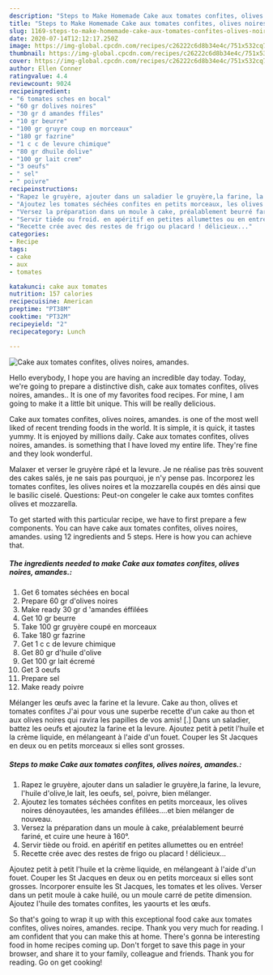 ```yaml
---
description: "Steps to Make Homemade Cake aux tomates confites, olives noires, amandes."
title: "Steps to Make Homemade Cake aux tomates confites, olives noires, amandes."
slug: 1169-steps-to-make-homemade-cake-aux-tomates-confites-olives-noires-amandes
date: 2020-07-14T12:12:17.250Z
image: https://img-global.cpcdn.com/recipes/c26222c6d8b34e4c/751x532cq70/cake-aux-tomates-confites-olives-noires-amandes-photo-principale-de-la-recette.jpg
thumbnail: https://img-global.cpcdn.com/recipes/c26222c6d8b34e4c/751x532cq70/cake-aux-tomates-confites-olives-noires-amandes-photo-principale-de-la-recette.jpg
cover: https://img-global.cpcdn.com/recipes/c26222c6d8b34e4c/751x532cq70/cake-aux-tomates-confites-olives-noires-amandes-photo-principale-de-la-recette.jpg
author: Ellen Conner
ratingvalue: 4.4
reviewcount: 9024
recipeingredient:
- "6 tomates sches en bocal"
- "60 gr dolives noires"
- "30 gr d amandes ffiles"
- "10 gr beurre"
- "100 gr gruyre coup en morceaux"
- "180 gr fazrine"
- "1 c c de levure chimique"
- "80 gr dhuile dolive"
- "100 gr lait crem"
- "3 oeufs"
- " sel"
- " poivre"
recipeinstructions:
- "Rapez le gruyère, ajouter dans un saladier le gruyère,la farine, la levure, l&#39;huile d&#39;olive,le lait, les oeufs, sel, poivre, bien mélanger."
- "Ajoutez les tomates séchées confites en petits morceaux, les olives noires dénoyautées, les amandes éfillées....et bien mélanger de nouveau."
- "Versez la préparation dans un moule à cake, préalablement beurré fariné, et cuire une heure à 160°."
- "Servir tiède ou froid. en apéritif en petites allumettes ou en entrée!"
- "Recette crée avec des restes de frigo ou placard ! délicieux..."
categories:
- Recipe
tags:
- cake
- aux
- tomates

katakunci: cake aux tomates 
nutrition: 157 calories
recipecuisine: American
preptime: "PT38M"
cooktime: "PT32M"
recipeyield: "2"
recipecategory: Lunch

---
```



![Cake aux tomates confites, olives noires, amandes.](https://img-global.cpcdn.com/recipes/c26222c6d8b34e4c/751x532cq70/cake-aux-tomates-confites-olives-noires-amandes-photo-principale-de-la-recette.jpg)

Hello everybody, I hope you are having an incredible day today. Today, we're going to prepare a distinctive dish, cake aux tomates confites, olives noires, amandes.. It is one of my favorites food recipes. For mine, I am going to make it a little bit unique. This will be really delicious.

Cake aux tomates confites, olives noires, amandes. is one of the most well liked of recent trending foods in the world. It is simple, it is quick, it tastes yummy. It is enjoyed by millions daily. Cake aux tomates confites, olives noires, amandes. is something that I have loved my entire life. They're fine and they look wonderful.

Malaxer et verser le gruyère râpé et la levure. Je ne réalise pas très souvent des cakes salés, je ne sais pas pourquoi, je n&#39;y pense pas. Incorporez les tomates confites, les olives noires et la mozzarella coupés en dés ainsi que le basilic ciselé. Questions: Peut-on congeler le cake aux tomtes confites olives et mozzarella.


To get started with this particular recipe, we have to first prepare a few components. You can have cake aux tomates confites, olives noires, amandes. using 12 ingredients and 5 steps. Here is how you can achieve that.

<!--inarticleads1-->

##### The ingredients needed to make Cake aux tomates confites, olives noires, amandes.:

1. Get 6 tomates séchées en bocal
1. Prepare 60 gr d&#39;olives noires
1. Make ready 30 gr d &#39;amandes éffilées
1. Get 10 gr beurre
1. Take 100 gr gruyère coupé en morceaux
1. Take 180 gr fazrine
1. Get 1 c c de levure chimique
1. Get 80 gr d&#39;huile d&#39;olive
1. Get 100 gr lait écremé
1. Get 3 oeufs
1. Prepare  sel
1. Make ready  poivre


Mélanger les œufs avec la farine et la levure. Cake au thon, olives et tomates confites J&#39;ai pour vous une superbe recette d&#39;un cake au thon et aux olives noires qui ravira les papilles de vos amis! [.] Dans un saladier, battez les oeufs et ajoutez la farine et la levure. Ajoutez petit à petit l&#39;huile et la crème liquide, en mélangeant à l&#39;aide d&#39;un fouet. Couper les St Jacques en deux ou en petits morceaux si elles sont grosses. 

<!--inarticleads2-->

##### Steps to make Cake aux tomates confites, olives noires, amandes.:

1. Rapez le gruyère, ajouter dans un saladier le gruyère,la farine, la levure, l&#39;huile d&#39;olive,le lait, les oeufs, sel, poivre, bien mélanger.
1. Ajoutez les tomates séchées confites en petits morceaux, les olives noires dénoyautées, les amandes éfillées....et bien mélanger de nouveau.
1. Versez la préparation dans un moule à cake, préalablement beurré fariné, et cuire une heure à 160°.
1. Servir tiède ou froid. en apéritif en petites allumettes ou en entrée!
1. Recette crée avec des restes de frigo ou placard ! délicieux...


Ajoutez petit à petit l&#39;huile et la crème liquide, en mélangeant à l&#39;aide d&#39;un fouet. Couper les St Jacques en deux ou en petits morceaux si elles sont grosses. Incorporer ensuite les St Jacques, les tomates et les olives. Verser dans un petit moule à cake huilé, ou un moule carré de petite dimension. Ajoutez l&#39;huile des tomates confites, les yaourts et les œufs. 

So that's going to wrap it up with this exceptional food cake aux tomates confites, olives noires, amandes. recipe. Thank you very much for reading. I am confident that you can make this at home. There's gonna be interesting food in home recipes coming up. Don't forget to save this page in your browser, and share it to your family, colleague and friends. Thank you for reading. Go on get cooking!
